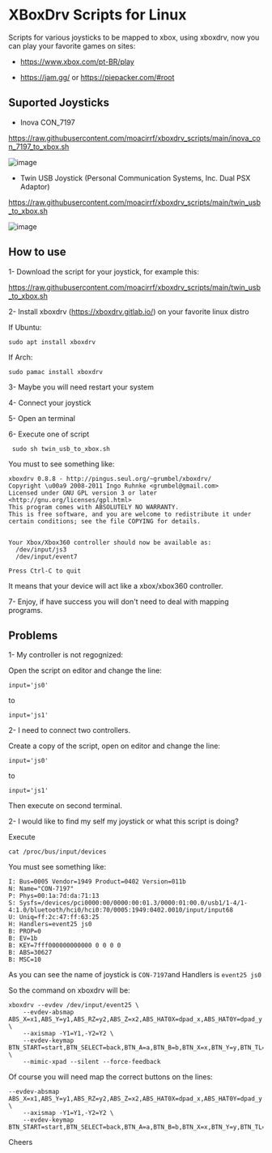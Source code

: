 # XBoxDrv Scripts for Linux

Scripts for various joysticks to be mapped to xbox, using xboxdrv, now you can play your favorite games on sites:
- https://www.xbox.com/pt-BR/play

- https://jam.gg/ or https://piepacker.com/#root

## Suported Joysticks
- Inova CON_7197

https://raw.githubusercontent.com/moacirrf/xboxdrv_scripts/main/inova_con_7197_to_xbox.sh

![image](https://user-images.githubusercontent.com/950706/177052370-91d2686b-e7ca-476f-bd7e-5952c1e0fcc1.png)

- Twin USB Joystick (Personal Communication Systems, Inc. Dual PSX Adaptor)

https://raw.githubusercontent.com/moacirrf/xboxdrv_scripts/main/twin_usb_to_xbox.sh

![image](https://user-images.githubusercontent.com/950706/177052321-36c80abd-451e-404a-b6d2-d8416c40dac1.png)


## How to use
  1- Download the script for your joystick, for example this:

  https://raw.githubusercontent.com/moacirrf/xboxdrv_scripts/main/twin_usb_to_xbox.sh

  2- Install xboxdrv (https://xboxdrv.gitlab.io/) on your favorite linux distro

  If Ubuntu:

  ```sudo apt install xboxdrv```

  If Arch:

  ```sudo pamac install xboxdrv```

  3- Maybe you will need restart your system
  
  4- Connect your joystick

  5- Open an terminal

  6- Execute one of script

 ``` sudo sh twin_usb_to_xbox.sh```

  You must to see something like:
```
xboxdrv 0.8.8 - http://pingus.seul.org/~grumbel/xboxdrv/ 
Copyright \u00a9 2008-2011 Ingo Ruhnke <grumbel@gmail.com> 
Licensed under GNU GPL version 3 or later <http://gnu.org/licenses/gpl.html> 
This program comes with ABSOLUTELY NO WARRANTY. 
This is free software, and you are welcome to redistribute it under certain conditions; see the file COPYING for details. 


Your Xbox/Xbox360 controller should now be available as:
  /dev/input/js3
  /dev/input/event7

Press Ctrl-C to quit
```
It means that your device will act like a xbox/xbox360 controller.

  7- Enjoy, if have success you will don't need to deal with mapping programs.


## Problems
1- My controller is not regognized:

Open the script on editor and change the line:

```input='js0'```

to 

``` input='js1' ```

2- I need to connect two controllers.

Create a copy of the script, open on editor and change the line:

``` input='js0' ```

to 

``` input='js1' ```

Then execute on second terminal.

2- I would like to find my self my joystick or what this script is doing?

Execute 

``` cat /proc/bus/input/devices ```

You must see something like:

```I: Bus=0003 Vendor=045e Product=028e Version=0110
I: Bus=0005 Vendor=1949 Product=0402 Version=011b
N: Name="CON-7197"
P: Phys=00:1a:7d:da:71:13
S: Sysfs=/devices/pci0000:00/0000:00:01.3/0000:01:00.0/usb1/1-4/1-4:1.0/bluetooth/hci0/hci0:70/0005:1949:0402.0010/input/input68
U: Uniq=ff:2c:47:ff:63:25
H: Handlers=event25 js0 
B: PROP=0
B: EV=1b
B: KEY=7fff000000000000 0 0 0 0
B: ABS=30627
B: MSC=10
```
As you can see the name of joystick is ```CON-7197```and 
Handlers is ```event25 js0```

So the command on xboxdrv will be:
```
xboxdrv --evdev /dev/input/event25 \
    --evdev-absmap ABS_X=x1,ABS_Y=y1,ABS_RZ=y2,ABS_Z=x2,ABS_HAT0X=dpad_x,ABS_HAT0Y=dpad_y \
    --axismap -Y1=Y1,-Y2=Y2 \
    --evdev-keymap BTN_START=start,BTN_SELECT=back,BTN_A=a,BTN_B=b,BTN_X=x,BTN_Y=y,BTN_TL=lb,BTN_TR=rb,BTN_TL2=lt,BTN_TR2=rt,BTN_THUMBL=tl,BTN_THUMBR=tr \
    --mimic-xpad --silent --force-feedback
```

Of course you will need map the correct buttons on the lines:
```
--evdev-absmap ABS_X=x1,ABS_Y=y1,ABS_RZ=y2,ABS_Z=x2,ABS_HAT0X=dpad_x,ABS_HAT0Y=dpad_y \
    --axismap -Y1=Y1,-Y2=Y2 \
    --evdev-keymap BTN_START=start,BTN_SELECT=back,BTN_A=a,BTN_B=b,BTN_X=x,BTN_Y=y,BTN_TL=lb,BTN_TR=rb,BTN_TL2=lt,BTN_TR2=rt,BTN_THUMBL=tl,BTN_THUMBR=tr
```

Cheers
